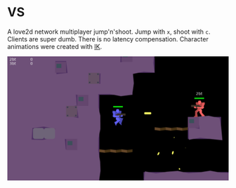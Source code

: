 # VS

A love2d network multiplayer jump'n'shoot.
Jump with `x`, shoot with `c`.
Clients are super dumb.
There is no latency compensation.
Character animations were created with [IK](https://github.com/2bt/ik).

![image](screenshot.png)

